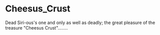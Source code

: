 # Cheesus_Crust
Dead Siri-ous's one and only as well as deadly; the great pleasure of the treasure "Cheesus Crust"........
